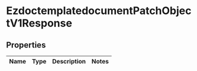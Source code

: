 
# EzdoctemplatedocumentPatchObjectV1Response

## Properties
| Name | Type | Description | Notes |
| ------------ | ------------- | ------------- | ------------- |



